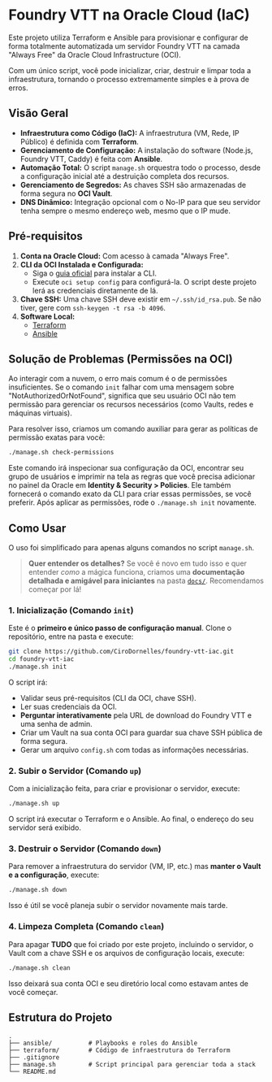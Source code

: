 # Foundry VTT na Oracle Cloud (IaC)

Este projeto utiliza Terraform e Ansible para provisionar e configurar de forma totalmente automatizada um servidor Foundry VTT na camada "Always Free" da Oracle Cloud Infrastructure (OCI).

Com um único script, você pode inicializar, criar, destruir e limpar toda a infraestrutura, tornando o processo extremamente simples e à prova de erros.

## Visão Geral

- **Infraestrutura como Código (IaC):** A infraestrutura (VM, Rede, IP Público) é definida com **Terraform**.
- **Gerenciamento de Configuração:** A instalação do software (Node.js, Foundry VTT, Caddy) é feita com **Ansible**.
- **Automação Total:** O script `manage.sh` orquestra todo o processo, desde a configuração inicial até a destruição completa dos recursos.
- **Gerenciamento de Segredos:** As chaves SSH são armazenadas de forma segura no **OCI Vault**.
- **DNS Dinâmico:** Integração opcional com o No-IP para que seu servidor tenha sempre o mesmo endereço web, mesmo que o IP mude.

## Pré-requisitos

1.  **Conta na Oracle Cloud:** Com acesso à camada "Always Free".
2.  **CLI da OCI Instalada e Configurada:**
    -   Siga o [guia oficial](https://docs.oracle.com/en-us/iaas/Content/API/SDKDocs/cliinstall.htm) para instalar a CLI.
    -   Execute `oci setup config` para configurá-la. O script deste projeto lerá as credenciais diretamente de lá.
3.  **Chave SSH:** Uma chave SSH deve existir em `~/.ssh/id_rsa.pub`. Se não tiver, gere com `ssh-keygen -t rsa -b 4096`.
4.  **Software Local:**
    -   [Terraform](https://learn.hashicorp.com/tutorials/terraform/install-cli)
    -   [Ansible](https://docs.ansible.com/ansible/latest/installation_guide/intro_installation.html)

## Solução de Problemas (Permissões na OCI)

Ao interagir com a nuvem, o erro mais comum é o de permissões insuficientes. Se o comando `init` falhar com uma mensagem sobre "NotAuthorizedOrNotFound", significa que seu usuário OCI não tem permissão para gerenciar os recursos necessários (como Vaults, redes e máquinas virtuais).

Para resolver isso, criamos um comando auxiliar para gerar as políticas de permissão exatas para você:

```bash
./manage.sh check-permissions
```

Este comando irá inspecionar sua configuração da OCI, encontrar seu grupo de usuários e imprimir na tela as regras que você precisa adicionar no painel da Oracle em **Identity & Security > Policies**. Ele também fornecerá o comando exato da CLI para criar essas permissões, se você preferir. Após aplicar as permissões, rode o `./manage.sh init` novamente.

## Como Usar

O uso foi simplificado para apenas alguns comandos no script `manage.sh`.

> **Quer entender os detalhes?**
> Se você é novo em tudo isso e quer entender *como* a mágica funciona, criamos uma **documentação detalhada e amigável para iniciantes** na pasta [`docs/`](./docs/00_POR_ONDE_COMECAR.md). Recomendamos começar por lá!

### 1. Inicialização (Comando `init`)

Este é o **primeiro e único passo de configuração manual**. Clone o repositório, entre na pasta e execute:

```bash
git clone https://github.com/CiroDornelles/foundry-vtt-iac.git
cd foundry-vtt-iac
./manage.sh init
```

O script irá:
- Validar seus pré-requisitos (CLI da OCI, chave SSH).
- Ler suas credenciais da OCI.
- **Perguntar interativamente** pela URL de download do Foundry VTT e uma senha de admin.
- Criar um Vault na sua conta OCI para guardar sua chave SSH pública de forma segura.
- Gerar um arquivo `config.sh` com todas as informações necessárias.

### 2. Subir o Servidor (Comando `up`)

Com a inicialização feita, para criar e provisionar o servidor, execute:

```bash
./manage.sh up
```

O script irá executar o Terraform e o Ansible. Ao final, o endereço do seu servidor será exibido.

### 3. Destruir o Servidor (Comando `down`)

Para remover a infraestrutura do servidor (VM, IP, etc.) mas **manter o Vault e a configuração**, execute:

```bash
./manage.sh down
```

Isso é útil se você planeja subir o servidor novamente mais tarde.

### 4. Limpeza Completa (Comando `clean`)

Para apagar **TUDO** que foi criado por este projeto, incluindo o servidor, o Vault com a chave SSH e os arquivos de configuração locais, execute:

```bash
./manage.sh clean
```

Isso deixará sua conta OCI e seu diretório local como estavam antes de você começar.

## Estrutura do Projeto

```
.
├── ansible/          # Playbooks e roles do Ansible
├── terraform/        # Código de infraestrutura do Terraform
├── .gitignore
├── manage.sh         # Script principal para gerenciar toda a stack
└── README.md
```